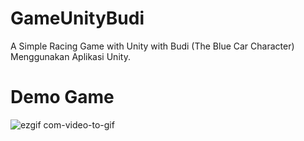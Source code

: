 # GameUnityBudi
A Simple Racing Game with Unity with Budi (The Blue Car Character)
Menggunakan Aplikasi Unity. 
 
# Demo Game
![ezgif com-video-to-gif](https://user-images.githubusercontent.com/40766930/62688219-9edcb780-b9f2-11e9-8730-0d4a309c698d.gif)


